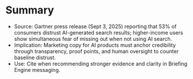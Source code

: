 # Summary
- Source: Gartner press release (Sept 3, 2025) reporting that 53% of consumers distrust AI-generated search results; higher-income users show simultaneous fear of missing out when not using AI search.
- Implication: Marketing copy for AI products must anchor credibility through transparency, proof points, and human oversight to counter baseline distrust.
- Use: Cite when recommending stronger evidence and clarity in Briefing Engine messaging.
